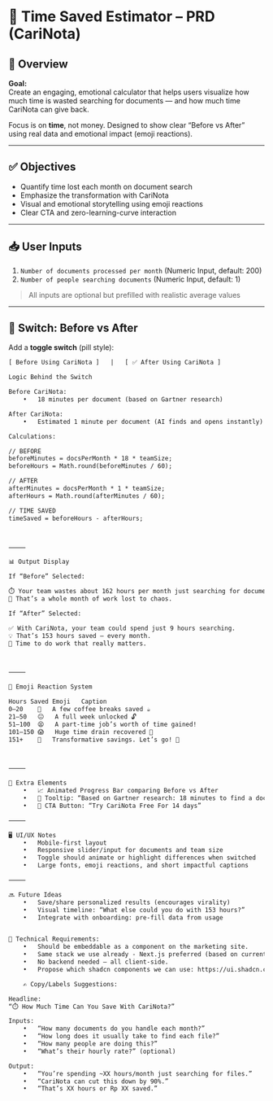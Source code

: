 # 🧮 Time Saved Estimator – PRD (CariNota)

## 📌 Overview

**Goal:**  
Create an engaging, emotional calculator that helps users visualize how much time is wasted searching for documents — and how much time CariNota can give back.

Focus is on **time**, not money. Designed to show clear “Before vs After” using real data and emotional impact (emoji reactions).

---

## ✅ Objectives

- Quantify time lost each month on document search
- Emphasize the transformation with CariNota
- Visual and emotional storytelling using emoji reactions
- Clear CTA and zero-learning-curve interaction

---

## 📥 User Inputs

1. `Number of documents processed per month` (Numeric Input, default: 200)
2. `Number of people searching documents` (Numeric Input, default: 1)

> All inputs are optional but prefilled with realistic average values

---

## 🔄 Switch: Before vs After

Add a **toggle switch** (pill style):

```txt
[ Before Using CariNota ]   |   [ ✅ After Using CariNota ]

Logic Behind the Switch

Before CariNota:
	•	18 minutes per document (based on Gartner research)

After CariNota:
	•	Estimated 1 minute per document (AI finds and opens instantly)

Calculations:

// BEFORE
beforeMinutes = docsPerMonth * 18 * teamSize;
beforeHours = Math.round(beforeMinutes / 60);

// AFTER
afterMinutes = docsPerMonth * 1 * teamSize;
afterHours = Math.round(afterMinutes / 60);

// TIME SAVED
timeSaved = beforeHours - afterHours;



⸻

📊 Output Display

If “Before” Selected:

⏱️ Your team wastes about 162 hours per month just searching for documents.
🤯 That’s a whole month of work lost to chaos.

If “After” Selected:

✅ With CariNota, your team could spend just 9 hours searching.
💡 That’s 153 hours saved — every month.
🎉 Time to do work that really matters.



⸻

🤯 Emoji Reaction System

Hours Saved	Emoji	Caption
0–20	🙂	A few coffee breaks saved ☕
21–50	😐	A full week unlocked 🔓
51–100	😫	A part-time job’s worth of time gained!
101–150	😱	Huge time drain recovered 🚿
151+	🤯	Transformative savings. Let’s go! 🚀



⸻

🧠 Extra Elements
	•	📈 Animated Progress Bar comparing Before vs After
	•	🧩 Tooltip: “Based on Gartner research: 18 minutes to find a doc”
	•	🧪 CTA Button: “Try CariNota Free For 14 days”

⸻

🖥 UI/UX Notes
	•	Mobile-first layout
	•	Responsive slider/input for documents and team size
	•	Toggle should animate or highlight differences when switched
	•	Large fonts, emoji reactions, and short impactful captions

⸻

🔜 Future Ideas
	•	Save/share personalized results (encourages virality)
	•	Visual timeline: “What else could you do with 153 hours?”
	•	Integrate with onboarding: pre-fill data from usage


🔧 Technical Requirements:
	•	Should be embeddable as a component on the marketing site.
	•	Same stack we use already - Next.js preferred (based on current stack).
	•	No backend needed — all client-side.
   	•	Propose which shadcn components we can use: https://ui.shadcn.com/blocks

    ✍️ Copy/Labels Suggestions:

Headline:
“⏱️ How Much Time Can You Save With CariNota?”

Inputs:
	•	“How many documents do you handle each month?”
	•	“How long does it usually take to find each file?”
	•	“How many people are doing this?”
	•	“What’s their hourly rate?” (optional)

Output:
	•	“You’re spending ~XX hours/month just searching for files.”
	•	“CariNota can cut this down by 90%.”
	•	“That’s XX hours or Rp XX saved.”
```
